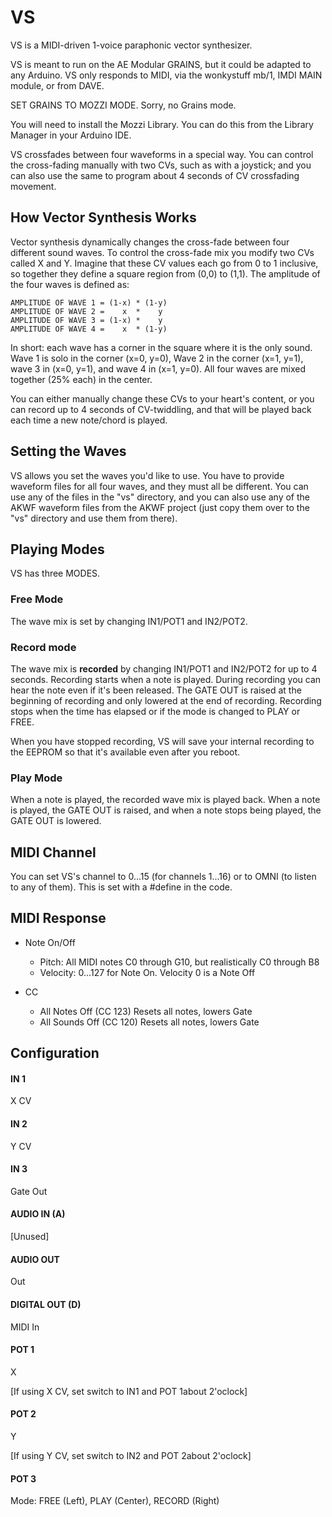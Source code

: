 # VS

VS is a MIDI-driven 1-voice paraphonic vector synthesizer.

VS is meant to run on the AE Modular GRAINS, but it could be adapted to any Arduino. VS only responds to MIDI, via the wonkystuff mb/1, IMDI MAIN module, or from DAVE. 

SET GRAINS TO MOZZI MODE.  Sorry, no Grains mode.

You will need to install the Mozzi Library.  You can do this from the Library Manager in your Arduino IDE.

VS crossfades between four waveforms in a special way.  You can control the cross-fading manually with two CVs, such as with a joystick; and you can also use the same to program about 4 seconds of CV crossfading movement.



## How Vector Synthesis Works

Vector synthesis dynamically changes the cross-fade between four different sound waves. To control the cross-fade mix you modify two CVs called X and Y.  Imagine that these CV values each go from 0 to 1 inclusive, so together they define a square region from (0,0) to (1,1).  The amplitude of the four waves is defined as:

    AMPLITUDE OF WAVE 1 = (1-x) * (1-y)
    AMPLITUDE OF WAVE 2 =    x  *    y
    AMPLITUDE OF WAVE 3 = (1-x) *    y
    AMPLITUDE OF WAVE 4 =    x  * (1-y)

In short: each wave has a corner in the square where it is the only sound.  Wave 1 is solo in the corner (x=0, y=0), Wave 2 in the corner (x=1, y=1), wave 3 in (x=0, y=1), and wave 4 in (x=1, y=0).  All four waves are mixed together (25% each) in the center.  

You can either manually change these CVs to your heart's content, or you can record up to 4 seconds of CV-twiddling, and that will be played back each time a new note/chord is played.


## Setting the Waves

VS allows you set the waves you'd like to use.  You have to provide waveform files for all four waves, and they must all be different.  You can use any of the files in the "vs" directory, and you can also use any of the AKWF waveform files from the AKWF project  (just copy them over to the "vs" directory and use them from there).  


## Playing Modes

VS has three MODES.

### Free Mode
The wave mix is set by changing IN1/POT1 and IN2/POT2.

### Record mode
The wave mix is **recorded** by changing IN1/POT1 and IN2/POT2 for up to 4 seconds. Recording starts when a note is played.  During recording you can hear the note even if it's been released.  The GATE OUT is raised at the beginning of recording and only lowered at the end of recording.  Recording stops when the time has elapsed or if the mode is changed to PLAY or FREE.

When you have stopped recording, VS will save your internal recording to the EEPROM so that it's available even after you reboot.  

### Play Mode

When a note is played, the recorded wave mix is played back.  When a note is played, the GATE OUT is raised, and when a note stops being played, the GATE OUT is lowered.


## MIDI Channel

You can set VS's channel to 0...15 (for channels 1...16) or to OMNI (to listen to any of them). This is set with a #define in the code.



## MIDI Response

- Note On/Off
    - Pitch: All MIDI notes C0 through G10, but realistically C0 through B8 
    - Velocity: 0...127 for Note On.  Velocity 0 is a Note Off

- CC
    - All Notes Off (CC 123) Resets all notes, lowers Gate
    - All Sounds Off (CC 120) Resets all notes, lowers Gate



## Configuration

#### IN 1
X CV
#### IN 2
Y CV
#### IN 3
Gate Out
#### AUDIO IN (A)
[Unused]
#### AUDIO OUT
Out
#### DIGITAL OUT (D) 
MIDI In
#### POT 1
X

[If using X CV, set switch to IN1 and POT 1about 2'oclock]
#### POT 2
Y

[If using Y CV, set switch to IN2 and POT 2about 2'oclock]
#### POT 3
Mode: FREE (Left), PLAY (Center), RECORD (Right)